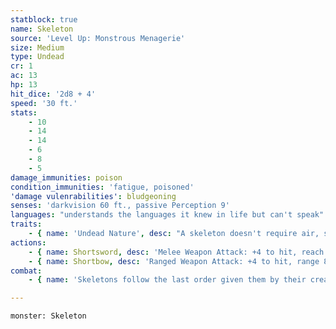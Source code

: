 ```yaml
---
statblock: true
name: Skeleton
source: 'Level Up: Monstrous Menagerie'
size: Medium
type: Undead
cr: 1
ac: 13
hp: 13
hit_dice: '2d8 + 4'
speed: '30 ft.'
stats:
    - 10
    - 14
    - 14
    - 6
    - 8
    - 5
damage_immunities: poison
condition_immunities: 'fatigue, poisoned'
'damage vulenrabilities': bludgeoning
senses: 'darkvision 60 ft., passive Perception 9'
languages: "understands the languages it knew in life but can't speak"
traits:
    - { name: 'Undead Nature', desc: "A skeleton doesn't require air, sustenance, or sleep." }
actions:
    - { name: Shortsword, desc: 'Melee Weapon Attack: +4 to hit, reach 5 ft., one target. Hit: 5 (1d6 + 2) piercing damage.' }
    - { name: Shortbow, desc: 'Ranged Weapon Attack: +4 to hit, range 80/320 ft., one target. Hit: 5 (1d6 + 2) piercing damage.' }
combat:
    - { name: 'Skeletons follow the last order given them by their creator: defend the gates, attack trespassers, etc', desc: "Without orders, they attack any creatures that approach them. Skeletons don't retreat unless commanded to do so." }

---
```

```statblock
monster: Skeleton
```
